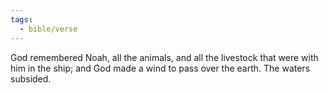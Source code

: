 ```yaml
---
tags:
  - bible/verse
---
```

God remembered Noah, all the animals, and all the livestock that were with him in the ship; and God made a wind to pass over the earth. The waters subsided.